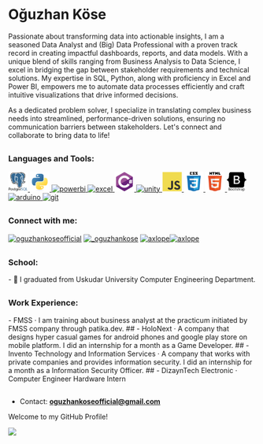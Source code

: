 <h1 align="left">Oğuzhan Köse</h1>
<p align="left">

Passionate about transforming data into actionable insights, I am a seasoned Data Analyst and (Big) Data Professional with a proven track record in creating impactful dashboards, reports, and data models. With a unique blend of skills ranging from Business Analysis to Data Science, I excel in bridging the gap between stakeholder requirements and technical solutions. My expertise in SQL, Python, along with proficiency in Excel and Power BI, empowers me to automate data processes efficiently and craft intuitive visualizations that drive informed decisions. 

As a dedicated problem solver, I specialize in translating complex business needs into streamlined, performance-driven solutions, ensuring no communication barriers between stakeholders. Let's connect and collaborate to bring data to life!
##
<h3 align="left">Languages and Tools:</h3>
<p align="left"> 
<a href="https://www.postgresql.org" target="_blank" rel="noreferrer"> <img src="https://raw.githubusercontent.com/devicons/devicon/master/icons/postgresql/postgresql-original-wordmark.svg" alt="postgresql" width="40" height="40"/> </a> <a href="https://www.python.org" target="_blank" rel="noreferrer"> <img src="https://raw.githubusercontent.com/devicons/devicon/master/icons/python/python-original.svg" alt="python" width="40" height="40"/> </a> <a href="https://powerbi.microsoft.com/" target="_blank" rel="noreferrer"> <img src="https://upload.wikimedia.org/wikipedia/commons/thumb/c/cf/New_Power_BI_Logo.svg/2048px-New_Power_BI_Logo.svg.png" alt="powerbi" width="40" height="40"/> </a> <a href="https://www.microsoft.com/en-us/microsoft-365/excel" target="_blank" rel="noreferrer"> <img src="https://icon-library.com/images/excell-icon/excell-icon-6.jpg" alt="excel" width="40" height="40"/> </a>  <a href="https://www.w3schools.com/cs/" target="_blank" rel="noreferrer"> <img src="https://raw.githubusercontent.com/devicons/devicon/master/icons/csharp/csharp-original.svg" alt="csharp" width="40" height="40"/> </a> <a href="https://unity.com/" target="_blank" rel="noreferrer"> <img src="https://www.vectorlogo.zone/logos/unity3d/unity3d-icon.svg" alt="unity" width="40" height="40"/> </a> <a href="https://developer.mozilla.org/en-US/docs/Web/JavaScript" target="_blank" rel="noreferrer"> <img src="https://raw.githubusercontent.com/devicons/devicon/master/icons/javascript/javascript-original.svg" alt="javascript" width="40" height="40"/> </a> <a href="https://www.w3schools.com/css/" target="_blank" rel="noreferrer"> <img src="https://raw.githubusercontent.com/devicons/devicon/master/icons/css3/css3-original-wordmark.svg" alt="css3" width="40" height="40"/> </a> <a href="https://www.w3.org/html/" target="_blank" rel="noreferrer"> <img src="https://raw.githubusercontent.com/devicons/devicon/master/icons/html5/html5-original-wordmark.svg" alt="html5" width="40" height="40"/> </a> <a href="https://getbootstrap.com" target="_blank" rel="noreferrer"> <img src="https://raw.githubusercontent.com/devicons/devicon/master/icons/bootstrap/bootstrap-plain-wordmark.svg" alt="bootstrap" width="40" height="40"/> </a> <a href="https://www.arduino.cc/" target="_blank" rel="noreferrer"> <img src="https://cdn.worldvectorlogo.com/logos/arduino-1.svg" alt="arduino" width="40" height="40"/> </a> <a href="https://git-scm.com/" target="_blank" rel="noreferrer"> <img src="https://www.vectorlogo.zone/logos/git-scm/git-scm-icon.svg" alt="git" width="40" height="40"/> </a>

##

<h3 align="left">Connect with me:</h3>
<p align="left">
<a href="https://linkedin.com/in/oguzhankoseofficial" target="blank"><img align="center" src="https://raw.githubusercontent.com/rahuldkjain/github-profile-readme-generator/master/src/images/icons/Social/linked-in-alt.svg" alt="oguzhankoseofficial" height="30" width="40" /></a>
<a href="https://instagram.com/_oguzhankose" target="blank"><img align="center" src="https://raw.githubusercontent.com/rahuldkjain/github-profile-readme-generator/master/src/images/icons/Social/instagram.svg" alt="_oguzhankose" height="30" width="40" /></a>
<a href="https://www.hackerrank.com/axlope" target="blank"><img align="center" src="https://raw.githubusercontent.com/rahuldkjain/github-profile-readme-generator/master/src/images/icons/Social/hackerrank.svg" alt="axlope" height="30" width="40" /></a><a href="https://app.patika.dev/axlope" target="blank"><img align="center" src="https://global-uploads.webflow.com/6097e0eca1e87557da031fef/609859a191abe5d64b17fed3_Patika%20logo.png" alt="axlope" height="30" width="40" /></a>
</p>

##

<h3 align="left">School:</h3>
<p align="left">
- 🏫 I graduated from Uskudar University Computer Engineering Department.

##

<h3 align="left">Work Experience:</h3>
<p align="left">
- FMSS · I am training about business analyst at the practicum initiated by FMSS company through patika.dev.
  ##
- HoloNext · A company that designs hyper casual games for android phones and google play store on mobile platform. I did an internship for a month as a Game Developer.
  ##
- Invento Technology and Information Services · A company that works with private companies and provides information security. I did an internship for a month as a Information Security Officer.
  ##
- DizaynTech Electronic · Computer Engineer Hardware Intern

##

- Contact: **oguzhankoseofficial@gmail.com**

Welcome to my GitHub Profile!

![](https://komarev.com/ghpvc/?username=your-github-username)
